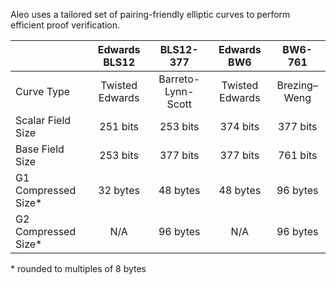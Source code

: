 Aleo uses a tailored set of pairing-friendly elliptic curves to perform efficient proof verification.

|                     |  Edwards BLS12  |     BLS12-377      |   Edwards BW6   |   BW6-761    |
|:------------------- |:---------------:|:------------------:|:---------------:|:------------:|
| Curve Type          | Twisted Edwards | Barreto-Lynn-Scott | Twisted Edwards | Brezing–Weng |
| Scalar Field Size   |    251 bits     |      253 bits      |    374 bits     |   377 bits   |
| Base Field Size     |    253 bits     |      377 bits      |    377 bits     |   761 bits   |
| G1 Compressed Size* |    32 bytes     |      48 bytes      |    48 bytes     |   96 bytes   |
| G2 Compressed Size* |       N/A       |      96 bytes      |       N/A       |   96 bytes   |

\* rounded to multiples of 8 bytes
